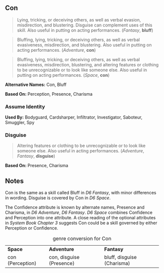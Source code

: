 Con
---

> Lying, tricking, or deceiving others, as well as verbal evasion, misdirection, and blustering. Disguise can complement uses of this skill. Also useful in putting on acting performances. (_Fantasy_, __bluff__)

> Bluffing, lying, tricking, or deceiving others, as well as verbal evasiveness, misdirection, and blustering. Also useful in putting on acting performances. (_Adventure_, __con__)

> Bluffing, lying, tricking, or deceiving others, as well as verbal evasiveness, misdirection, blustering, and altering features or clothing to be unrecognizable or to look like someone else. Also useful in putting on acting performances. (_Space_, __con__)

__Alternative Names:__ <span title='Adventure & Space'>Con</span>, <span title='Fantasy'>Bluff</span>

__Based On:__ <span title='Space'>Perception</span>, <span title='Adventure'>Presence</span>, <span title='Fantasy'>Charisma</span>

### Assume Identity

__Used By:__ Bodyguard, Cardsharper, Infiltrator, Investigator, Saboteur, Smuggler, Spy

### Disguise

> Altering features or clothing to be unrecognizable or to look like someone else. Also useful in acting performances. (_Adventure_, _Fantasy_, __disguise__)

__Based On:__ <span title='Adventure'>Presence</span>, <span title='Fantasy'>Charisma</span>

Notes
-----

Con is the same as a skill called Bluff in *D6 Fantasy*, with minor differences
in wording. Disguise is covered by Con in *D6 Space*.

The Confidence attribute is known by alternate names, Presence and Charisma, in
<cite>D6 Adventure</cite>, <cite>D6 Fantasy</cite>. <cite>D6 Space</cite>
combines Confidence and Perception into one attribute. A close reading of the
optional attributes in *System Book Chapter 3* suggests Con could be a skill
governed by either Perception or Confidence.

<table>
<caption>genre conversion for Con</caption>
<tr><td><strong>Space</strong></td><td><strong>Adventure</strong></td><td><strong>Fantasy</strong></td></tr>
<tr><td>con (Perception)</td><td>con, disguise (Presence)</td><td>bluff, disguise (Charisma)</td></tr>
</table>
